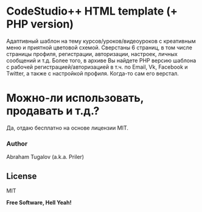 # CodeStudio++ HTML template (+ PHP version)

Адаптивный шаблон на тему курсов/уроков/видеоуроков с креативным меню и приятной цветовой схемой.
Сверстаны 6 страниц, в том числе страницы профиля, регистрации, авторизации, настроек, личных сообщений и т.д.
Более того, в архиве Вы найдете PHP версию шаблона с рабочей регистрацией/авторизацией в т.ч. по Email, Vk, Facebook и Twitter, а также с настройкой профиля.
Когда-то сам его верстал.

# Можно-ли использовать, продавать и т.д.?
Да, отдаю бесплатно на основе лицензии MIT.

### Author

Abraham Tugalov (a.k.a. Priler)

License
----

MIT


**Free Software, Hell Yeah!**
